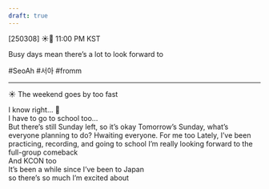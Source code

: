 ```yaml
---
draft: true
---
```

[250308] ☀️💭 11:00 PM KST

Busy days mean there’s a lot to look forward to

#SeoAh #서아 #fromm
___
☀️ The weekend goes by too fast

I know right… 🥲  
I have to go to school too…  
But there’s still Sunday left, so it’s okay
Tomorrow’s Sunday, what’s everyone planning to do?
Hwaiting everyone. For me too
Lately, I’ve been practicing, recording, and going to school 
I’m really looking forward to the full-group comeback  
And KCON too  
It’s been a while since I’ve been to Japan  
so there’s so much I’m excited about